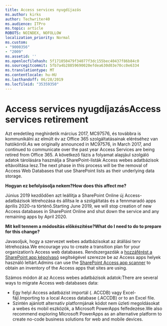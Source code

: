 ```yaml
---
title: Access services nyugdíjazás
ms.author: kirks
author: Techwriter40
ms.audience: ITPro
ms.topic: article
ROBOTS: NOINDEX, NOFOLLOW
localization_priority: Normal
ms.custom:
- "9000356"
- "2009"
ms.assetid: ''
ms.openlocfilehash: 5f171050479f34077f3dc155bec40437f86b84c0
ms.sourcegitcommit: 5fb7a4b28859690020efdea630d03e70cc0e6334
ms.translationtype: MT
ms.contentlocale: hu-HU
ms.lasthandoff: 06/28/2019
ms.locfileid: "35359350"
---
```

# <a name="access-services-retirement"></a><span data-ttu-id="c8428-102">Access services nyugdíjazás</span><span class="sxs-lookup"><span data-stu-id="c8428-102">Access services retirement</span></span>

<span data-ttu-id="c8428-103">Azt eredetileg meghirdetik március 2017, MC97576, és továbbra is kommunikálni az elmúlt év az Office 365 szolgáltatásainak eléréséhez van hatókörről.</span><span class="sxs-lookup"><span data-stu-id="c8428-103">As we originally announced in MC97576, in March 2017, and continued to communicate over the past year Access Services are being retired from Office 365.</span></span> <span data-ttu-id="c8428-104">A következő fázis a folyamat alapjául szolgáló adatok tárolására használja a SharePoint-listák Access webes adatbázisok eltávolítása lesz.</span><span class="sxs-lookup"><span data-stu-id="c8428-104">The next phase in this process will be the removal of Access Web Databases that use SharePoint lists as their underlying data storage.</span></span>

<span data-ttu-id="c8428-105">**Hogyan ez befolyásolja nekem?**</span><span class="sxs-lookup"><span data-stu-id="c8428-105">**How does this affect me?**</span></span>

<span data-ttu-id="c8428-106">Június 2019 kezdődően azt leállítja a SharePoint Online új Access-adatbázisok létrehozása és állítsa le a szolgáltatás és a fennmaradó apps április 2020-ra történő.</span><span class="sxs-lookup"><span data-stu-id="c8428-106">Starting June 2019, we will stop creation of new Access databases in SharePoint Online and shut down the service and any remaining apps by April 2020.</span></span>

<span data-ttu-id="c8428-107">**Mit kell tennem a módosítás előkészítése?**</span><span class="sxs-lookup"><span data-stu-id="c8428-107">**What do I need to do to prepare for this change?**</span></span>

<span data-ttu-id="c8428-108">Javasoljuk, hogy a szervezet webes adatbázisokat az átállási terv létrehozása.</span><span class="sxs-lookup"><span data-stu-id="c8428-108">We encourage you to create a transition plan for your organization’s Access web databases.</span></span> <span data-ttu-id="c8428-109">Rendszergazdák a [hozzáférést a SharePoint app képolvasó](https://github.com/SharePoint/PnP-Tools/tree/master/Solutions/SharePoint.AccessApp.Scanner) segítségével szerezze be az Access apps helyek használó leltárt.</span><span class="sxs-lookup"><span data-stu-id="c8428-109">Admins can use the [SharePoint Access app scanner](https://github.com/SharePoint/PnP-Tools/tree/master/Solutions/SharePoint.AccessApp.Scanner) to obtain an inventory of the Access apps that sites are using.</span></span>

<span data-ttu-id="c8428-110">Számos módon át az Access webes adatbázisok adatok:</span><span class="sxs-lookup"><span data-stu-id="c8428-110">There are several ways to migrate Access web databases data:</span></span>

- <span data-ttu-id="c8428-111">Egy helyi Access adatbázist importál (. ACCDB) vagy Excel-fájl.</span><span class="sxs-lookup"><span data-stu-id="c8428-111">Importing to a local Access database (.ACCDB) or to an Excel file.</span></span>
- <span data-ttu-id="c8428-112">Szintén ajánlott alternatív platformjának kódot nem üzleti megoldásokat a webes és mobil eszközök, a Microsoft PowerApps felfedezése.</span><span class="sxs-lookup"><span data-stu-id="c8428-112">We also recommend exploring Microsoft PowerApps as an alternative platform to create no-code business solutions for web and mobile devices.</span></span>